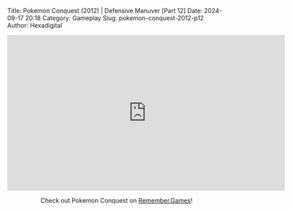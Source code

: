 Title: Pokemon Conquest (2012) | Defensive Manuver [Part 12]
Date: 2024-09-17 20:18
Category: Gameplay
Slug: pokemon-conquest-2012-p12
Author: Hexadigital

<center><iframe src="https://www.youtube.com/embed/vkJ-a2TxHMw?feature=oembed" allow="accelerometer; autoplay; encrypted-media; gyroscope; picture-in-picture" width="640" height="360" frameborder="0"></iframe>

Check out Pokemon Conquest on [Remember.Games](https://remember.games/game/408/pokemon-conquest/)!</center>